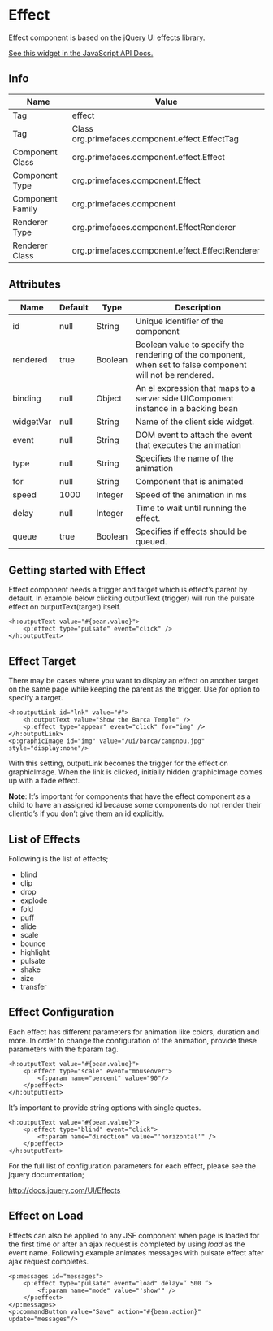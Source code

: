 # Effect

Effect component is based on the jQuery UI effects library.

[See this widget in the JavaScript API Docs.](../jsdocs/classes/primefaces.widget.effect.html)

## Info

| Name | Value |
| --- | --- |
| Tag | effect
| Tag | Class org.primefaces.component.effect.EffectTag
| Component Class | org.primefaces.component.effect.Effect
| Component Type | org.primefaces.component.Effect
| Component Family | org.primefaces.component |
| Renderer Type | org.primefaces.component.EffectRenderer
| Renderer Class | org.primefaces.component.effect.EffectRenderer

## Attributes

| Name | Default | Type | Description |
| --- | --- | --- | --- |
| id | null | String | Unique identifier of the component
| rendered | true | Boolean | Boolean value to specify the rendering of the component, when set to false component will not be rendered.
| binding | null | Object | An el expression that maps to a server side UIComponent instance in a backing bean
| widgetVar | null | String | Name of the client side widget.
| event | null | String | DOM event to attach the event that executes the animation
| type | null | String | Specifies the name of the animation
| for | null | String | Component that is animated
| speed | 1000 | Integer | Speed of the animation in ms
| delay | null | Integer | Time to wait until running the effect.
| queue | true | Boolean | Specifies if effects should be queued.

## Getting started with Effect
Effect component needs a trigger and target which is effect’s parent by default. In example below
clicking outputText (trigger) will run the pulsate effect on outputText(target) itself.


```xhtml
<h:outputText value="#{bean.value}">
    <p:effect type="pulsate" event="click" />
</h:outputText>
```
## Effect Target
There may be cases where you want to display an effect on another target on the same page while
keeping the parent as the trigger. Use _for_ option to specify a target.

```xhtml
<h:outputLink id="lnk" value="#">
    <h:outputText value="Show the Barca Temple" />
    <p:effect type="appear" event="click" for="img" />
</h:outputLink>
<p:graphicImage id="img" value="/ui/barca/campnou.jpg" style="display:none"/>
```
With this setting, outputLink becomes the trigger for the effect on graphicImage. When the link is
clicked, initially hidden graphicImage comes up with a fade effect.

**Note**: It’s important for components that have the effect component as a child to have an
assigned id because some components do not render their clientId’s if you don’t give them an id
explicitly.

## List of Effects
Following is the list of effects;

- blind
- clip
- drop
- explode
- fold
- puff
- slide
- scale
- bounce
- highlight
- pulsate
- shake
- size
- transfer


## Effect Configuration
Each effect has different parameters for animation like colors, duration and more. In order to change
the configuration of the animation, provide these parameters with the f:param tag.

```xhtml
<h:outputText value="#{bean.value}">
    <p:effect type="scale" event="mouseover">
        <f:param name="percent" value="90"/>
    </p:effect>
</h:outputText>
```
It’s important to provide string options with single quotes.

```xhtml
<h:outputText value="#{bean.value}">
    <p:effect type="blind" event="click">
        <f:param name="direction" value="'horizontal'" />
    </p:effect>
</h:outputText>
```
For the full list of configuration parameters for each effect, please see the jquery documentation;

http://docs.jquery.com/UI/Effects

## Effect on Load
Effects can also be applied to any JSF component when page is loaded for the first time or after an
ajax request is completed by using _load_ as the event name. Following example animates messages
with pulsate effect after ajax request completes.

```xhtml
<p:messages id="messages">
    <p:effect type="pulsate" event="load" delay=” 500 ”>
        <f:param name="mode" value="'show'" />
    </p:effect>
</p:messages>
<p:commandButton value="Save" action="#{bean.action}" update="messages"/>
```